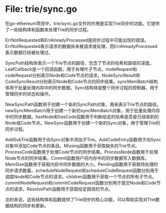 # File: trie/sync.go

在go-ethereum项目中，trie/sync.go文件的作用是实现Trie同步的功能。它提供了一些结构体和函数来处理Trie的同步过程。

ErrNotRequested和ErrAlreadyProcessed是同步过程中可能出现的错误。ErrNotRequested表示请求的数据尚未被请求或处理，而ErrAlreadyProcessed表示数据已经被处理过。

SyncPath结构体表示一个Trie节点的路径，包含了节点的哈希和路径的深度。LeafCallback是一个回调函数，用于处理叶子节点。nodeRequest和codeRequest分别表示Node和Code节点的请求。NodeSyncResult和CodeSyncResult分别表示Node和Code节点的同步结果。syncMemBatch结构体用于批量处理内存中的同步数据。Sync结构体是整个同步过程的控制器，用于管理同步的状态和操作。

NewSyncPath函数用于创建一个新的SyncPath对象，用来表示Trie节点的路径。newSyncMemBatch用于创建一个新的syncMemBatch对象，用于批量处理内存中的同步数据。hasNode和hasCode函数用于判断给定的哈希是否是已经收到的Node或Code节点。NewSync函数用于创建一个新的Sync对象，用于管理Trie的同步过程。

AddSubTrie函数用于向Sync对象中添加子Trie。AddCodeEntry函数用于向Sync对象中添加Code节点的条目。Missing函数用于获取缺失的Trie节点。ProcessCode函数用于处理Code节点的同步结果。ProcessNode函数用于处理Node节点的同步结果。Commit函数用户将内存中的同步数据写入数据库。MemSize函数用于获取内存中同步数据的大小。Pending函数用于获取待处理的同步请求数量。scheduleNodeRequest和scheduleCodeRequest函数分别用于调度Node和Code节点的请求。children函数用于获取一个节点的所有子节点。commitNodeRequest和commitCodeRequest函数分别用于提交Node和Code节点的请求。ResolvePath函数用于获取给定路径的节点。

总的来说，这些结构体和函数提供了Trie同步的核心功能，可以帮助实现对Trie数据结构的同步和更新。

